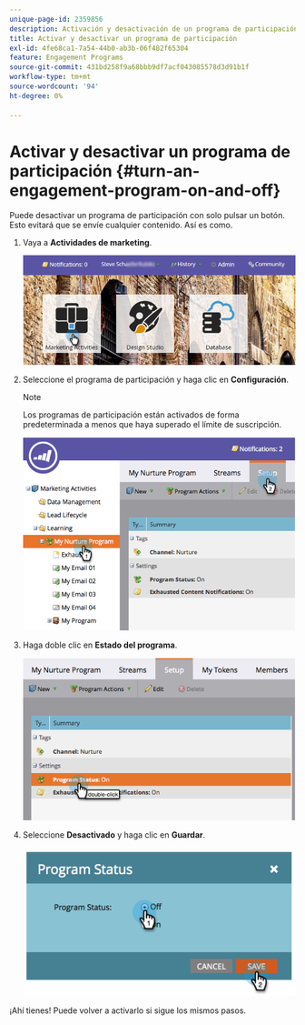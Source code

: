 ```yaml
---
unique-page-id: 2359856
description: Activación y desactivación de un programa de participación - Documentos de Marketo - Documentación del producto
title: Activar y desactivar un programa de participación
exl-id: 4fe68ca1-7a54-44b0-ab3b-06f482f65304
feature: Engagement Programs
source-git-commit: 431bd258f9a68bbb9df7acf043085578d3d91b1f
workflow-type: tm+mt
source-wordcount: '94'
ht-degree: 0%

---
```


# Activar y desactivar un programa de participación {#turn-an-engagement-program-on-and-off}

Puede desactivar un programa de participación con solo pulsar un botón. Esto evitará que se envíe cualquier contenido. Así es como.

1. Vaya a **Actividades de marketing**.

   ![](assets/login-marketing-activities.png)

1. Seleccione el programa de participación y haga clic en **Configuración**.

   >[!NOTE]
   >
   >Los programas de participación están activados de forma predeterminada a menos que haya superado el límite de suscripción.

   ![](assets/image2014-9-15-17-3a14-3a56.png)

1. Haga doble clic en **Estado del programa**.

   ![](assets/image2014-9-15-17-3a14-3a59.png)

1. Seleccione **Desactivado** y haga clic en **Guardar**.

   ![](assets/image2014-9-15-17-3a15-3a2.png)

¡Ahí tienes! Puede volver a activarlo si sigue los mismos pasos.
